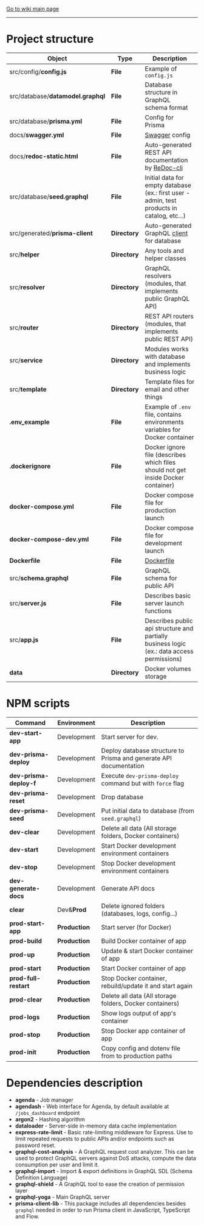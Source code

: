 [Go to wiki main page](wiki_index.md)
***

# Project structure

 Object                                    | Type          | Description  
-------------------------------------------|---------------|--------------
 src/config/**config.js**                  | **File**      | Example of `config.js`  
 src/database/**datamodel.graphql**        | **File**      | Database structure in GraphQL schema format  
 src/database/**prisma.yml**               | **File**      | Config for Prisma  
 docs/**swagger.yml**                      | **File**      | [Swagger](https://swagger.io) config  
 docs/**redoc-static.html**                | **File**      | Auto-generated REST API documentation by [ReDoc-cli](https://github.com/Rebilly/ReDoc/blob/master/cli/README.md)  
 src/database/**seed.graphql**             | **File**      | Initial data for empty database (ex.: first user - admin, test products in catalog, etc...)   
 src/generated/**prisma-client**           | **Directory** | Auto-generated GraphQL [client](https://www.prisma.io/docs/prisma-client) for database
 src/**helper**                            | **Directory** | Any tools and helper classes
 src/**resolver**                          | **Directory** | GraphQL resolvers (modules, that implements public GraphQL API)
 src/**router**                            | **Directory** | REST API routers (modules, that implements public REST API)
 src/**service**                           | **Directory** | Modules works with database and implements business logic
 src/**template**                          | **Directory** | Template files for email and other things 
 **.env_example**                          | **File**      | Example of `.env` file, contains environments variables for Docker container 
 **.dockerignore**                         | **File**      | Docker ignore file (describes which files should not get inside Docker container)  
 **docker-compose.yml**                    | **File**      | Docker compose file for production launch  
 **docker-compose-dev.yml**                | **File**      | Docker compose file for development launch  
 **Dockerfile**                            | **File**      | [Dockerfile](https://docs.docker.com/engine/reference/builder)  
 src/**schema.graphql**                    | **File**      | GraphQL schema for public API  
 src/**server.js**                         | **File**      | Describes basic server launch functions
 src/**app.js**                            | **File**      | Describes public api structure and partially business logic (ex.: data access permissions)   
 **data**                                  | **Directory** | Docker volumes storage   

# NPM scripts

 Command                | Environment     | Description
 -----------------------|-----------------|--------------
 **dev-start-app**      | Development     | Start server for dev.
 **dev-prisma-deploy**  | Development     | Deploy database structure to Prisma and generate API documentation 
 **dev-prisma-deploy-f**| Development     | Execute `dev-prisma-deploy` command but with `force` flag
 **dev-prisma-reset**   | Development     | Drop database
 **dev-prisma-seed**    | Development     | Put initial data to database (from `seed.graphql`) 
 **dev-clear**          | Development     | Delete all data (All storage folders, Docker containers)
 **dev-start**          | Development     | Start Docker development environment containers 
 **dev-stop**           | Development     | Stop Docker development environment containers
 **dev-generate-docs**  | Development     | Generate API docs
 **clear**              | Dev&**Prod**    | Delete ignored folders (databases, logs, config...)
 **prod-start-app**     | **Production**  | Start server (for Docker)
 **prod-build**         | **Production**  | Build Docker container of app 
 **prod-up**            | **Production**  | Update & start Docker container of app
 **prod-start**         | **Production**  | Start Docker container of app
 **prod-full-restart**  | **Production**  | Stop Docker container, rebuild/update it and start again
 **prod-clear**         | **Production**  | Delete all data (All storage folders, Docker containers)
 **prod-logs**          | **Production**  | Show logs output of app's container
 **prod-stop**          | **Production**  | Stop Docker app container of app
 **prod-init**          | **Production**  | Copy config and dotenv file from to production paths

# Dependencies description

* **agenda** - Job manager
* **agendash** - Web interface for Agenda, by default available at `/jobs_dashboard` endpoint
* **argon2** - Hashing algorithm
* **dataloader** - Server-side in-memory data cache implementation
* **express-rate-limit** - Basic rate-limiting middleware for Express. Use to limit repeated requests to public APIs and/or endpoints such as password reset.
* **graphql-cost-analysis** - A GraphQL request cost analyzer. This can be used to protect GraphQL servers against DoS attacks, compute the data consumption per user and limit it.
* **graphql-import** - Import & export definitions in GraphQL SDL (Schema Definition Language)
* **graphql-shield** - A GraphQL tool to ease the creation of permission layer
* **graphql-yoga** - Main GraphQL server
* **prisma-client-lib** - This package includes all dependencies besides `graphql` needed in order to run Prisma client in JavaScript, TypeScript and Flow.
